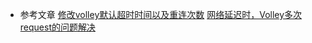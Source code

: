 
* 参考文章
[修改volley默认超时时间以及重连次数](https://blog.csdn.net/lonewolf521125/article/details/45477187)
[网络延迟时，Volley多次request的问题解决](https://blog.csdn.net/lonewolf521125/article/details/46724373)